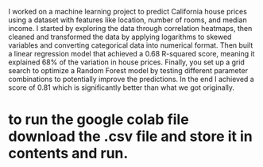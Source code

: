 I worked on a machine learning project to predict California house prices using a dataset with features like location, number of rooms, and median income. I started by exploring the data through correlation heatmaps, then cleaned and transformed the data by applying logarithms to skewed variables and converting categorical data into numerical format. Then built a linear regression model that achieved a 0.68 R-squared score, meaning it explained 68% of the variation in house prices. Finally, you set up a grid search to optimize a Random Forest model by testing different parameter combinations to potentially improve the predictions. In the end I achieved a score of 0.81 which is significantly better than what we got originally. 


# to run the google colab file download the .csv file and store it in contents and run. 

